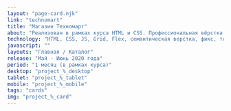 ```yaml
---
layout: "page-card.njk"
link: "technomart"
title: "Магазин Техномарт"
about: "Реализован в рамках курса HTML и CSS. Профессиональная вёрстка сайтов на htmlacademy.ru. Данный проект верстался под наблюдением наставника и был защищен на 100% на 1ой неделе защиты."
technology: "HTML, CSS, JS, Grid, Flex, семантическая верстка, фикс, только desktop версия."
javascript: ""
layouts: "Главная / Каталог"
release: "Май - Июнь 2020 года"
period: "1 месяц (в рамках курса)"
desktop: "project_%_desktop"
tablet: "project_%_tablet"
mobile: "project_%_mobile"
tags: "cards"
img: "project_%_card"
---
```

